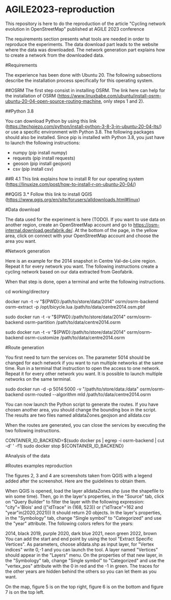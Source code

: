 # AGILE2023-reproduction
This repository is here to do the reproduction of the article "Cycling network evolution in OpenStreetMap" published at AGILE 2023 conference

The requirements section presents what tools are needed in order to reproduce the experiments. The data download part leads to the website where the data was downloaded. The network generation part explains how to create a network from the downloaded data.

#Requirements

The experience has been done with Ubuntu 20. The following subsections describe the installation process specifically for this operating system.

##OSRM
The first step consist in installing OSRM. The link here can help for the installation of OSRM (https://www.linuxbabe.com/ubuntu/install-osrm-ubuntu-20-04-open-source-routing-machine, only steps 1 and 2).

##Python 3.8

You can download Python by using this link (https://techpiezo.com/python/install-python-3-8-3-in-ubuntu-20-04-lts/) or use a specific environment with Python 3.8.
The following packages should also be installed. Since pip is installed with Python 3.8, you just have to launch the following instructions:
- numpy (pip install numpy)
- requests (pip install requests)
- geoson (pip install geojson)
- csv (pip install csv)

##R 4.1
This link explains how to install R for our operating system (https://linuxize.com/post/how-to-install-r-on-ubuntu-20-04/)

##QGIS 3.*
Follow this link to install QGIS (https://www.qgis.org/en/site/forusers/alldownloads.html#linux)

#Data download

The data used for the experiment is here (TODO).
If you want to use data on another region, create an OpenStreetMap account and go to https://osm-internal.download.geofabrik.de/. At the bottom of the page, in the yellow area, click on connect with your OpenStreetMap account and choose the area you want.

#Network generation

Here is an example for the 2014 snapshot in Centre Val-de-Loire region. Repeat it for every network you want.
The following instructions create a cycling network based on our data extracted from Geofabrik.

When that step is done, open a terminal and write the following instructions.

cd working/directory

docker run -t -v "${PWD}:/path/to/store/data/2014" osrm/osrm-backend osrm-extract -p /opt/bicycle.lua /path/to/data/centre2014.osm.pbf

sudo docker run -t -v "${PWD}:/path/to/store/data/2014" osrm/osrm-backend osrm-partition /path/to/data/centre2014.osrm

sudo docker run -t -v "${PWD}:/path/to/store/data/2014" osrm/osrm-backend osrm-customize /path/to/data/centre2014.osrm

#Route generation

You first need to turn the services on. The parameter 5014 should be changed for each network if you want to run multiple networks at the same time. Run in a terminal that instruction to open the access to one network. Repeat it for every other network you want. It is possible to launch multiple networks on the same terminal.

sudo docker run -d -p 5014:5000 -v "/path/to/store/data:/data" osrm/osrm-backend osrm-routed --algorithm mld /path/to/data/centre2014.osrm

You can now launch the Python script to generate the routes. If you have chosen another area, you should change the bounding box in the script. The results are two files named alldataZones.geojson and alldata.csv

When the routes are generated, you can close the services by executing the two following instructions.

CONTAINER_ID_BACKEND=$(sudo docker ps | egrep -i osrm-backend | cut -d' ' -f1)
sudo docker stop ${CONTAINER_ID_BACKEND}

#Analysis of the data

#Routes examples reproduction

The figures 2, 3 and 4 are screenshots taken from QGIS with a legend added after the screenshot. Here are the guidelines to obtain them.

When QGIS is opened, load the layer alldataZones.shp (use the shapefile to win some time). Then, go in the layer's properties, in the "Source" tab, click on "Query Builder" to filter the layer with the following expression: "city"='Blois' and (("idTrace" in (168, 523)) or ("idTrace"=162 and "year"in(2020,2021))) It should return 20 objects. In the layer's properties, in the "Symbology" tab, change "Single symbol" to "Categorized" and use the "year" attribute. The following colors refers for the years:

2014, black
2019, purple
2020, dark blue
2021, neon green
2022, brown
You can add the start and end point by using the tool "Extract Specific Vertices". As parameters, choose alldata.shp as input layer, for "Vertex indices" write 0,-1 and you can launch the tool. A layer named "Vertices" should appear in the "Layers" menu. On the properties of that new layer, in the "Symbology" tab, change "Single symbol" to "Categorized" and use the "vertex_pos" attribute with the 0 in red and the -1 in green. The traces for the other years are hidden behind the others so you can let them as you want.

On the map, figure 5 is on the top right, figure 6 is on the bottom and figure 7 is on the top left.
